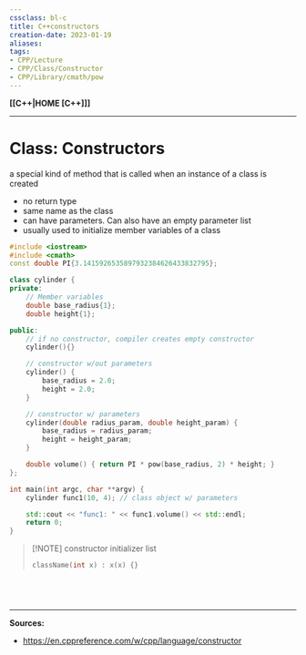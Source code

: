 ```yaml
---
cssclass: bl-c
title: C++constructors
creation-date: 2023-01-19
aliases:
tags:
- CPP/Lecture
- CPP/Class/Constructor
- CPP/Library/cmath/pow
---
```

**[[C++|HOME [C++]]]**

---
# Class: Constructors
a special kind of method that is called when an instance of a class is created
- no return type
- same name as the class
- can have parameters. Can also have an empty parameter list
- usually used to initialize member variables of a class

```cpp
#include <iostream>
#include <cmath>
const double PI{3.1415926535897932384626433832795};

class cylinder {
private:
    // Member variables
    double base_radius{1};
    double height{1};

public:
    // if no constructor, compiler creates empty constructor
    cylinder(){}

    // constructor w/out parameters
    cylinder() {
        base_radius = 2.0;
        height = 2.0;
    }

    // constructor w/ parameters
    cylinder(double radius_param, double height_param) {
        base_radius = radius_param;
        height = height_param;
    }

    double volume() { return PI * pow(base_radius, 2) * height; }
};

int main(int argc, char **argv) {
    cylinder func1(10, 4); // class object w/ parameters

    std::cout << "func1: " << func1.volume() << std::endl;
    return 0;
}
```

>[!NOTE] constructor initializer list
> ```cpp
> className(int x) : x(x) {}
> ```

<br>

# 
---
**Sources:**
- https://en.cppreference.com/w/cpp/language/constructor